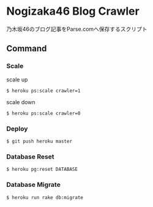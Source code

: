 Nogizaka46 Blog Crawler
===

乃木坂46のブログ記事をParse.comへ保存するスクリプト

## Command

### Scale

scale up

`$ heroku ps:scale crawler=1`

scale down

`$ heroku ps:scale crawler=0`

### Deploy

`$ git push heroku master`

### Database Reset

`$ heroku pg:reset DATABASE`

### Database Migrate

`$ heroku run rake db:migrate`
